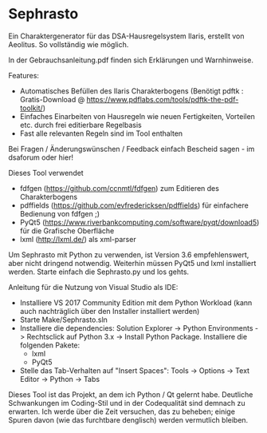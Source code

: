 # Sephrasto
Ein Charaktergenerator für das DSA-Hausregelsystem Ilaris, erstellt von Aeolitus. So vollständig wie möglich.

In der Gebrauchsanleitung.pdf finden sich Erklärungen und Warnhinweise.

Features:
* Automatisches Befüllen des Ilaris Charakterbogens (Benötigt pdftk : Gratis-Download @ https://www.pdflabs.com/tools/pdftk-the-pdf-toolkit/)
* Einfaches Einarbeiten von Hausregeln wie neuen Fertigkeiten, Vorteilen etc. durch frei editierbare Regelbasis
* Fast alle relevanten Regeln sind im Tool enthalten

Bei Fragen / Änderungswünschen / Feedback einfach Bescheid sagen - im dsaforum oder hier!

Dieses Tool verwendet 
* fdfgen (https://github.com/ccnmtl/fdfgen) zum Editieren des Charakterbogens 
* pdffields (https://github.com/evfredericksen/pdffields) für einfachere Bedienung von fdfgen ;)
* PyQt5 (https://www.riverbankcomputing.com/software/pyqt/download5) für die Grafische Oberfläche
* lxml (http://lxml.de/) als xml-parser

Um Sephrasto mit Python zu verwenden, ist Version 3.6 empfehlenswert, aber nicht dringend notwendig. Weiterhin müssen PyQt5 und lxml installiert werden. Starte einfach die Sephrasto.py und los gehts.

Anleitung für die Nutzung von Visual Studio als IDE:
* Installiere VS 2017 Community Edition mit dem Python Workload (kann auch nachträglich über den Installer installiert werden)
* Starte Make/Sephrasto.sln
* Installiere die dependencies: Solution Explorer -> Python Environments -> Rechtsclick auf Python 3.x -> Install Python Package. Installiere die folgenden Pakete:
    * lxml
    * PyQt5
* Stelle das Tab-Verhalten auf "Insert Spaces": Tools -> Options -> Text Editor -> Python -> Tabs

Dieses Tool ist das Projekt, an dem ich Python / Qt gelernt habe. Deutliche Schwankungen im Coding-Stil und in der Codequalität sind demnach zu erwarten. Ich werde über die Zeit versuchen, das zu beheben; einige Spuren davon (wie das furchtbare denglisch) werden vermutlich bleiben. 